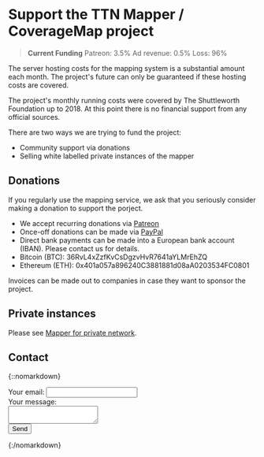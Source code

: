 # Support the TTN Mapper / CoverageMap project

> **Current Funding**
> Patreon: 3.5%
> Ad revenue: 0.5%
> Loss: 96%

The server hosting costs for the mapping system is a substantial amount each month. 
The project's future can only be guaranteed if these hosting costs are covered.

The project's monthly running costs were covered by The Shuttleworth Foundation up to 2018. 
At this point there is no financial support from any official sources. 

There are two ways we are trying to fund the project:
* Community support via donations
* Selling white labelled private instances of the mapper


## Donations

If you regularly use the mapping service, we ask that you seriously consider making a donation to support the porject.

* We accept recurring donations via <a href="https://www.patreon.com/ttnmapper">Patreon</a>
* Once-off donations can be made via <a href="https://paypal.me/ttnmapper">PayPal</a>
* Direct bank payments can be made into a European bank account (IBAN). Please contact us for details.
* Bitcoin (BTC): 36RvL4xZzfKvCsDgzvHvR7641aYLMrEhZQ
* Ethereum (ETH): 0x401a057a896240C3881881d08aA0203534FC0801
<!--* Helium (HNT): 14UFK61863zFfPg6vwtJv1oGyvKCr7SGmsRFiZSFKdGmqdYaA6F-->

Invoices can be made out to companies in case they want to sponsor the project.


## Private instances

Please see [Mapper for private network](private-network.md).


## Contact

{::nomarkdown}
<!-- modify this form HTML and place wherever you want your form -->
<form
  action="https://formspree.io/f/xyyoqzwl"
  method="POST"
>
  <div>
    <label>
      Your email:
      <input type="email" name="email">
    </label>
  </div>
  <div>
    <label>
      Your message: <br />
      <textarea name="message"></textarea>
    </label>
  </div>
  <div>
    <button type="submit">Send</button>
  </div>
</form>
{:/nomarkdown}
